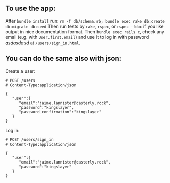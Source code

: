 To use the app:
---------------
After `bundle install` run:
`rm -f db/schema.rb; bundle exec rake db:create db:migrate db:seed`
Then run tests by `rake`, `rspec`, or `rspec -fdoc` if you like output in nice documentation format.
Then `bundle exec rails c`, check any email (e.g. with `User.first.email`) and use it to log in with password _asdasdasd_ at `/users/sign_in.html`.

You can do the same also with json:
-----------------------------------
Create a user:

```
# POST /users
# Content-Type:application/json

{
   "user":{
      "email":"jaime.lannister@casterly.rock",
      "password":"kingslayer",
      "password_confirmation":"kingslayer"
   }
}
```

Log in:

```
# POST /users/sign_in
# Content-Type:application/json

{
   "user":{
      "email":"jaime.lannister@casterly.rock",
      "password":"kingslayer"
   }
}
```
